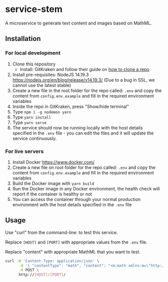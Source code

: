 # service-stem

A microservice to generate text content and images based on MathML.

## Installation

### For local development

1. Clone this repository
    - Install: GitKraken and follow their guide on [how to clone a repo](https://www.gitkraken.com/learn/git/git-clone)
2. Install pre-requisites: NodeJS 14.19.3 <https://nodejs.org/en/blog/release/v14.19.3/> (Due to a bug in SSL, we cannot use the latest stable)
2. Create a new file in the root folder for the repo called: `.env` and copy the content from `config.env.example` and fill in the required environment variables
3. Inside the repo in GitKraken, press "Show/hide terminal"
4. Type `npm i -g nodemon yarn`
5. Type `yarn install`
6. Type `yarn serve`
7. The service should now be running locally with the host details specified in the `.env` file - you can edit the files and it will update the service continuously.

### For live servers

1. Install Docker <https://www.docker.com/>
2. Create a new file on root folder for the repo called: `.env` and copy the content from `config.env.example` and fill in the required environment variables
3. Build the Docker image with `yarn build`
4. Run the Docker image in any Docker environment, the health check will report if the container is healthy or not
5. You can access the container through your normal production environment with the host details specified in the `.env` file

## Usage

Use "curl" from the command-line: to test this service.

Replace `[HOST]` and `[PORT]` with appropriate values from the `.env` file.

Replace "content" with appropriate MathML that you want to test.

```bash
curl -H 'Content-Type: application/json' \
      -d '{ "contentType": "math", "content": "<m:math xmlns:m=\"http://www.w3.org/1998/Math/MathML\" xml:lang=\"en\" altimg=\"img\" alttext=\"3-2=1\" display=\"block\" class=\"math\"><m:mn>3</m:mn><m:mo>-</m:mo><m:mn>2</m:mn><m:mo>=</m:mo><m:mn>1</m:mn></m:math>" }' \
      -X POST \
      http://[HOST]:[PORT]/
```
